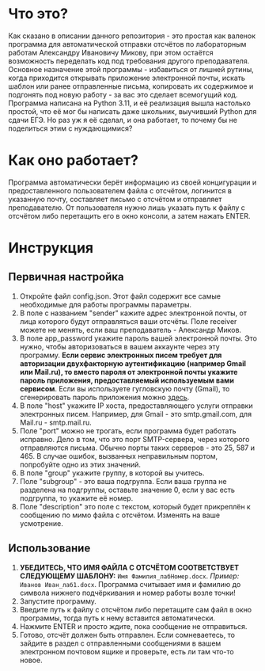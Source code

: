 # Что это?
Как сказано в описании данного репозитория - это простая как валенок программа для автоматической отправки отсчётов по лабораторным работам Александру Ивановичу Микову, при этом остаётся возможность переделать код под требования другого преподавателя. Основное назначение этой программы - избавиться от лишней рутины, когда приходится открывать приложение электронной почты, искать шаблон или ранее отправленные письма, копировать их содержимое и подгонять под новую работу - за вас это сделает всемогущий код. Программа написана на Python 3.11, и её реализация вышла настолько простой, что её мог бы написать даже школьник, выучивший Python для сдачи ЕГЭ. Но раз уж я её сделал, и она работает, то почему бы не поделиться этим с нуждающимися?

# Как оно работает?
Программа автоматически берёт информацию из своей концигурации и предоставленного пользователем файла с отсчётом, логинится в указанную почту, составляет письмо с отсчётом и отправляет преподавателю. От пользователя нужно лишь указать путь к файлу с отсчётом либо перетащить его в окно консоли, а затем нажать ENTER.

# Инструкция
## Первичная настройка
1. Откройте файл config.json. Этот файл содержит все самые необходимые для работы программы параметры.
2. В поле с названием "sender" кажите адрес электронной почты, от лица которого будут отправляться ваши отсчёты. Поле receiver можете не менять, если ваш преподаватель - Александр Миков.
3. В поле app_password укажите пароль вашей электронной почты. Это нужно, чтобы авторизоваться в вашем аккаунте через эту программу. **Если сервис электронных писем требует для авторизации двухфакторную аутентификацию (например Gmail или Mail.ru), то вместо пароля от электронной почты укажите пароль приложения, предоставляемый используемым вами сервисом**. Если вы используете гугловскую почту (Gmail), то сгенерировать пароль приложения можно [здесь](https://myaccount.google.com/apppasswords).
4. В поле "host" укажите IP хоста, предоставляющего услуги отправки электронных писем. Например, для Gmail - это smtp.gmail.com, для Mail.ru -  smtp.mail.ru.
5. Поле "port" можно не трогать, если программа будет работать исправно. Дело в том, что это порт SMTP-сервера, через которого отправляются письма. Обычно порты таких серверов - это 25, 587 и 465. В случае ошибок, вызванных неправильным портом, попробуйте одно из этих значений.
6. В поле "group" укажите группу, в которой вы учитесь.
7. Поле "subgroup" - это ваша подгруппа. Если ваша группа не разделена на подгруппы, оставьте значение 0, если у вас есть подгруппа, то укажите её номер.
8. Поле "description" это поле с текстом, который будет прикреплён к сообщению по мимо файла с отсчётом. Изменять на ваше усмотрение.

## Использование
1. **УБЕДИТЕСЬ, ЧТО ИМЯ ФАЙЛА С ОТСЧЁТОМ СООТВЕТСТВУЕТ СЛЕДУЮЩЕМУ ШАБЛОНУ:**
   ``` Имя Фамилия_лабНомер.docx ```.
  *Пример:* ```Иванов Иван_лаб1.docx```.
   Программа считывает имя и фамилию до символа нижнего подчёркивания и номер работы возле точки!
2. Запустите программу.
3. Введите путь к файлу с отсчётом либо перетащите сам файл в окно программы, тогда путь к нему вставится автоматически.
4. Нажмите ENTER и просто ждите, пока сообщение не отправиться.
5. Готово, отсчёт должен быть отправлен. Если сомневаетесь, то зайдите в раздел с отправленными сообщениями в вашем электронном почтовом ящике и проверьте, есть ли там что-то новое.
